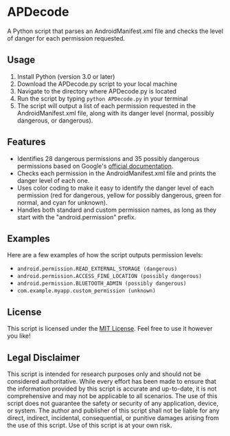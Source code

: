 # APDecode

A Python script that parses an AndroidManifest.xml file and checks the level of danger for each permission requested.

## Usage

1. Install Python (version 3.0 or later)
2. Download the APDecode.py script to your local machine
3. Navigate to the directory where APDecode.py is located
4. Run the script by typing `python APDecode.py` in your terminal
5. The script will output a list of each permission requested in the AndroidManifest.xml file, along with its danger level (normal, possibly dangerous, or dangerous).

## Features

- Identifies 28 dangerous permissions and 35 possibly dangerous permissions based on Google's [official documentation](https://developer.android.com/reference/android/Manifest.permission).
- Checks each permission in the AndroidManifest.xml file and prints the danger level of each one.
- Uses color coding to make it easy to identify the danger level of each permission (red for dangerous, yellow for possibly dangerous, green for normal, and cyan for unknown).
- Handles both standard and custom permission names, as long as they start with the "android.permission" prefix.

## Examples

Here are a few examples of how the script outputs permission levels:

- `android.permission.READ_EXTERNAL_STORAGE (dangerous)`
- `android.permission.ACCESS_FINE_LOCATION (possibly dangerous)`
- `android.permission.BLUETOOTH_ADMIN (possibly dangerous)`
- `com.example.myapp.custom_permission (unknown)`

## License

This script is licensed under the [MIT License](https://opensource.org/licenses/MIT). Feel free to use it however you like!

## Legal Disclaimer

This script is intended for research purposes only and should not be considered authoritative. While every effort has been made to ensure that the information provided by this script is accurate and up-to-date, it is not comprehensive and may not be applicable to all scenarios. The use of this script does not guarantee the safety or security of any application, device, or system. The author and publisher of this script shall not be liable for any direct, indirect, incidental, consequential, or punitive damages arising from the use of this script. Use of this script is at your own risk.
